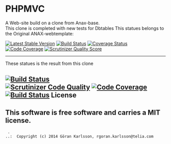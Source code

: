 PHPMVC
=========
A Web-site build on a clone from  Anax-base.  
This clone is completed with new tests for Dbtables
This statues belongs to the Original ANAX-webtemplate:  

[![Latest Stable Version](https://poser.pugx.org/leaphly/cart-bundle/version.png)](https://packagist.org/packages/anax/mvc)
[![Build Status](https://travis-ci.org/mosbth/Anax-MVC.png?branch=master)](https://travis-ci.org/mosbth/Anax-MVC)
[![Coverage Status](https://coveralls.io/repos/mosbth/Anax-MVC/badge.png)](https://coveralls.io/r/mosbth/Anax-MVC)
[![Code Coverage](https://scrutinizer-ci.com/g/mosbth/Anax-MVC/badges/coverage.png?s=f999ab1961684a91050b095682f7ab7a13ccb534)](https://scrutinizer-ci.com/g/mosbth/Anax-MVC/)
[![Scrutinizer Quality Score](https://scrutinizer-ci.com/g/mosbth/Anax-MVC/badges/quality-score.png?s=1c2fc1af0df7fb7ee1e4f379a81253583a750297)](https://scrutinizer-ci.com/g/mosbth/Anax-MVC/)
  
 -----------------------------------------
 These statues is the result from this clone
 
 
[![Build Status](https://travis-ci.org/roka13/phpmvc.svg?branch=master)](https://travis-ci.org/roka/phpmvc)  
[![Scrutinizer Code Quality](https://scrutinizer-ci.com/g/roka13/phpmvc/badges/quality-score.png?b=master)](https://scrutinizer-ci.com/g/roka13/phpmvc/?branch=master)
[![Code Coverage](https://scrutinizer-ci.com/g/roka13/phpmvc/badges/coverage.png?b=master)](https://scrutinizer-ci.com/g/roka13/phpmvc/?branch=master)
[![Build Status](https://scrutinizer-ci.com/g/roka13/phpmvc/badges/build.png?b=master)](https://scrutinizer-ci.com/g/roka13/phpmvc/build-status/master)
License 
------------------

This software is free software and carries a MIT license.
------------------  






```
 .  
..:  Copyright (c) 2014 Göran Karlsson, rgoran.karlsson@telia.com
```


